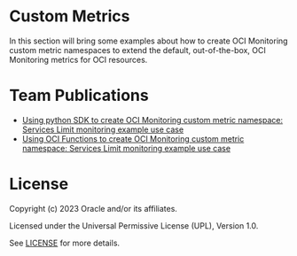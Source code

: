 
# Custom Metrics

In this section will bring some examples about how to create OCI Monitoring custom metric namespaces to extend the default, out-of-the-box, OCI Monitoring metrics for OCI resources. 

# Team Publications

- [Using python SDK to create OCI Monitoring custom metric namespace: Services Limit monitoring example use case](./custom-metric-python-SDK-services-limit-monitoring/README.md)
- [Using OCI Functions to create OCI Monitoring custom metric namespace: Services Limit monitoring example use case](./custom-metric-FN-services-limit-monitoring/README.md)

# License

Copyright (c) 2023 Oracle and/or its affiliates.

Licensed under the Universal Permissive License (UPL), Version 1.0.

See [LICENSE](https://github.com/oracle-devrel/technology-engineering/blob/folder-structure/LICENSE) for more details.